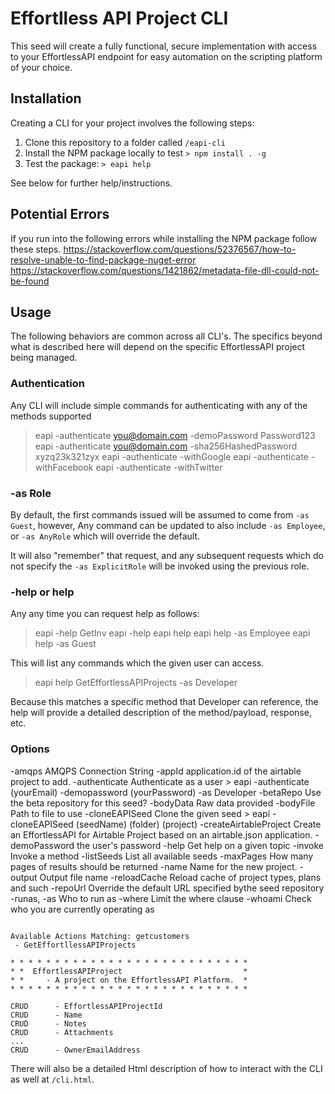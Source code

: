 # Effortlless API Project CLI

This seed will create a fully functional, secure implementation with access to your
EffortlessAPI endpoint for easy automation on the scripting platform of your choice.

## Installation
Creating a CLI for your project involves the following steps:
1. Clone this repository to a folder called `/eapi-cli`
6. Install the NPM package locally to test `> npm install . -g`
7. Test the package: `> eapi help`
   
See below for further help/instructions.

## Potential Errors
If you run into the following errors while installing the NPM package follow these steps.
https://stackoverflow.com/questions/52376567/how-to-resolve-unable-to-find-package-nuget-error
https://stackoverflow.com/questions/1421862/metadata-file-dll-could-not-be-found

## Usage
The following behaviors are common across all CLI's.  The specifics beyond what
is described here will depend on the specific EffortlessAPI project being
managed.

### Authentication
Any CLI will include simple commands for authenticating with any of the methods supported

> eapi -authenticate you@domain.com -demoPassword Password123
> eapi -authenticate you@domain.com -sha256HashedPassword xyzq23k321zyx
> eapi -authenticate -withGoogle
> eapi -authenticate -withFacebook
> eapi -authenticate -withTwitter

### -as Role
By default, the first commands issued will be assumed to come from `-as Guest`, however, Any command can be updated to also include `-as Employee`, or `-as AnyRole` which will override the default.

It will also "remember" that request, and any subsequent requests which do not
specify the `-as ExplicitRole` will be invoked using the previous role.

### -help or help
Any any time you can request help as follows:
> eapi -help GetInv
> eapi -help
> eapi help
> eapi help -as Employee
> eapi help -as Guest

This will list any commands which the given user can access.

> eapi help GetEffortlessAPIProjects -as Developer

Because this matches a specific method that Developer can reference, the
help will provide a detailed description of the method/payload, response, etc.

### Options
   -amqps                      AMQPS Connection String
   -appId                      application.id of the airtable project to add.
   -authenticate               Authenticate as a user
      > eapi -authenticate (yourEmail) -demopassword (yourPassword) -as Developer
   -betaRepo                   Use the beta repository for this seed?
   -bodyData                   Raw data provided
   -bodyFile                   Path to file to use
   -cloneEAPISeed              Clone the given seed
      > eapi -cloneEAPISeed (seedName) (folder) (project)
   -createAirtableProject      Create an EffortlessAPI for Airtable Project
                               based on an airtable.json application.
   -demoPassword               the user's password
   -help                       Get help on a given topic
   -invoke                     Invoke a method
   -listSeeds                  List all available seeds
   -maxPages                   How many pages of results should be returned
   -name                       Name for the new project.
   -output                     Output file name
   -reloadCache                Reload cache of project types, plans and such
   -repoUrl                    Override the default URL
                               specified bythe seed repository
   -runas, -as                 Who to run as
   -where                      Limit the where clause
   -whoami                     Check who you are currently operating as


```Help for Developer.

Available Actions Matching: getcustomers
 - GetEffortllessAPIProjects

* * * * * * * * * * * * * * * * * * * * * * * * * * *
* *  EffortlessAPIProject                           *
* *     - A project on the EffortlessAPI Platform.  *
* * * * * * * * * * * * * * * * * * * * * * * * * * *

CRUD      - EffortlessAPIProjectId
CRUD      - Name
CRUD      - Notes
CRUD      - Attachments
...
CRUD      - OwnerEmailAddress
```

There will also be a detailed Html description of how to interact with the
CLI as well at `/cli.html`.

